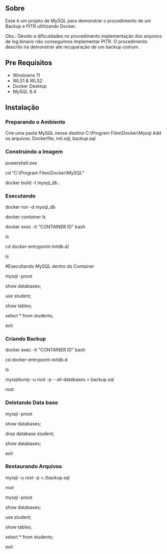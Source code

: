 ## Sobre

Esse é um projeto de MySQL para demonstrar o procedimento de um Backup e PITR ultilizando Docker.

Obs.: Devido a dificuldades no procedimento implementação dos arquivos de log binario não conseguimos implementar PITR. O procedimento descrito ira demonstrar ate recuparação de um backup comum.

## Pre Requisitos

- Windowns 11
- WLS1 & WLS2
- Docker Desktop
- MySQL 8.4
  
## Instalação

### Preparando o Ambiente

Crie uma pasta MySQL nesse destino C:\Program Files\Docker\Mysql
Add os arquivos: Dockerfile, init.sql, backup.sql

### Construindo a Imagem

powershell.exe

cd "C:\Program Files\Docker\MySQL"

docker build -t mysql_db .

### Executando 

docker run -d mysql_db

docker container ls

docker exec -it "CONTAINER ID"  bash


ls

cd docker-entrypoint-initdb.d/

ls

#Execultando MySQL dentro do Container

mysql -proot

show databases;

use student;

show tables;

select * from students;

exit


### Criando Backup

docker exec -it "CONTAINER ID"  bash

cd  docker-entrypoint-initdb.d

ls

mysqldump -u root -p --all-databases > backup.sql

root

### Deletando Data base

mysql -proot

show databases;

drop database student;

show databases;

exit

### Restaurando Arquivos

mysql -u root -p <./backup.sql

root

mysql -proot

show databases;

use student;

show tables;

select * from students;

exit

